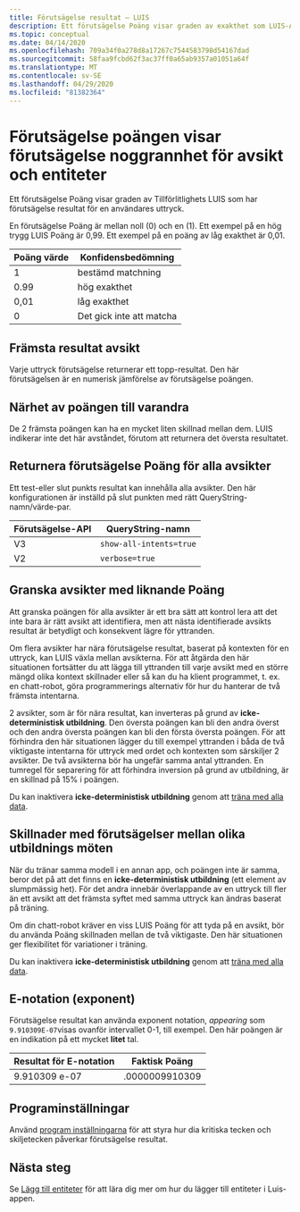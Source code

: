 ```yaml
---
title: Förutsägelse resultat – LUIS
description: Ett förutsägelse Poäng visar graden av exakthet som LUIS-API-tjänsten har för förutsägelse resultat baserat på en användares uttryck.
ms.topic: conceptual
ms.date: 04/14/2020
ms.openlocfilehash: 709a34f0a278d8a17267c7544583798d54167dad
ms.sourcegitcommit: 58faa9fcbd62f3ac37ff0a65ab9357a01051a64f
ms.translationtype: MT
ms.contentlocale: sv-SE
ms.lasthandoff: 04/29/2020
ms.locfileid: "81382364"
---
```

# <a name="prediction-scores-indicate-prediction-accuracy-for-intent-and-entities"></a>Förutsägelse poängen visar förutsägelse noggrannhet för avsikt och entiteter

Ett förutsägelse Poäng visar graden av Tillförlitlighets LUIS som har förutsägelse resultat för en användares uttryck.

En förutsägelse Poäng är mellan noll (0) och en (1). Ett exempel på en hög trygg LUIS Poäng är 0,99. Ett exempel på en poäng av låg exakthet är 0,01.

|Poäng värde|Konfidensbedömning|
|--|--|
|1|bestämd matchning|
|0.99|hög exakthet|
|0,01|låg exakthet|
|0|Det gick inte att matcha|

## <a name="top-scoring-intent"></a>Främsta resultat avsikt

Varje uttryck förutsägelse returnerar ett topp-resultat. Den här förutsägelsen är en numerisk jämförelse av förutsägelse poängen.

## <a name="proximity-of-scores-to-each-other"></a>Närhet av poängen till varandra

De 2 främsta poängen kan ha en mycket liten skillnad mellan dem. LUIS indikerar inte det här avståndet, förutom att returnera det översta resultatet.

## <a name="return-prediction-score-for-all-intents"></a>Returnera förutsägelse Poäng för alla avsikter

Ett test-eller slut punkts resultat kan innehålla alla avsikter. Den här konfigurationen är inställd på slut punkten med rätt QueryString-namn/värde-par.

|Förutsägelse-API|QueryString-namn|
|--|--|
|V3|`show-all-intents=true`|
|V2|`verbose=true`|

## <a name="review-intents-with-similar-scores"></a>Granska avsikter med liknande Poäng

Att granska poängen för alla avsikter är ett bra sätt att kontrol lera att det inte bara är rätt avsikt att identifiera, men att nästa identifierade avsikts resultat är betydligt och konsekvent lägre för yttranden.

Om flera avsikter har nära förutsägelse resultat, baserat på kontexten för en uttryck, kan LUIS växla mellan avsikterna. För att åtgärda den här situationen fortsätter du att lägga till yttranden till varje avsikt med en större mängd olika kontext skillnader eller så kan du ha klient programmet, t. ex. en chatt-robot, göra programmerings alternativ för hur du hanterar de två främsta intentarna.

2 avsikter, som är för nära resultat, kan inverteras på grund av **icke-deterministisk utbildning**. Den översta poängen kan bli den andra överst och den andra översta poängen kan bli den första översta poängen. För att förhindra den här situationen lägger du till exempel yttranden i båda de två viktigaste intentarna för uttryck med ordet och kontexten som särskiljer 2 avsikter. De två avsikterna bör ha ungefär samma antal yttranden. En tumregel för separering för att förhindra inversion på grund av utbildning, är en skillnad på 15% i poängen.

Du kan inaktivera **icke-deterministisk utbildning** genom att [träna med alla data](luis-how-to-train.md#train-with-all-data).

## <a name="differences-with-predictions-between-different-training-sessions"></a>Skillnader med förutsägelser mellan olika utbildnings möten

När du tränar samma modell i en annan app, och poängen inte är samma, beror det på att det finns en **icke-deterministisk utbildning** (ett element av slumpmässig het). För det andra innebär överlappande av en uttryck till fler än ett avsikt att det främsta syftet med samma uttryck kan ändras baserat på träning.

Om din chatt-robot kräver en viss LUIS Poäng för att tyda på en avsikt, bör du använda Poäng skillnaden mellan de två viktigaste. Den här situationen ger flexibilitet för variationer i träning.

Du kan inaktivera **icke-deterministisk utbildning** genom att [träna med alla data](luis-how-to-train.md#train-with-all-data).

## <a name="e-exponent-notation"></a>E-notation (exponent)

Förutsägelse resultat kan använda exponent notation, _appearing_ som `9.910309E-07`visas ovanför intervallet 0-1, till exempel. Den här poängen är en indikation på ett mycket **litet** tal.

|Resultat för E-notation |Faktisk Poäng|
|--|--|
|9.910309 e-07|.0000009910309|

<a name="punctuation"></a>

## <a name="application-settings"></a>Programinställningar

Använd [program inställningarna](luis-reference-application-settings.md) för att styra hur dia kritiska tecken och skiljetecken påverkar förutsägelse resultat.

## <a name="next-steps"></a>Nästa steg

Se [Lägg till entiteter](luis-how-to-add-entities.md) för att lära dig mer om hur du lägger till entiteter i Luis-appen.
